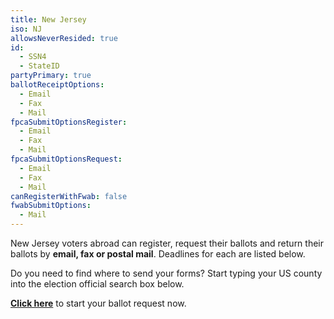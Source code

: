 ```yaml
---
title: New Jersey
iso: NJ
allowsNeverResided: true
id:
  - SSN4
  - StateID
partyPrimary: true
ballotReceiptOptions:
  - Email
  - Fax
  - Mail
fpcaSubmitOptionsRegister:
  - Email
  - Fax
  - Mail
fpcaSubmitOptionsRequest:
  - Email
  - Fax
  - Mail
canRegisterWithFwab: false
fwabSubmitOptions:
  - Mail
---
```

New Jersey voters abroad can register, request their ballots and return their ballots by **email, fax or postal mail**. Deadlines for each are listed below. 

Do you need to find where to send your forms? Start typing your US county into the election official search box below.

[**Click here**](https://www.votefromabroad.org) to start your ballot request now.
